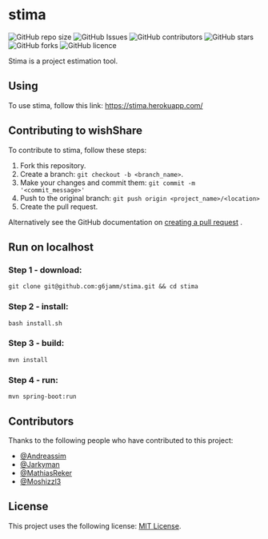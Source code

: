 # stima

![GitHub repo size](https://img.shields.io/github/repo-size/g6jamm/stima)
![GitHub Issues](https://img.shields.io/github/issues/g6jamm/stima)
![GitHub contributors](https://img.shields.io/github/contributors/g6jamm/stima)
![GitHub stars](https://img.shields.io/github/stars/g6jamm/stima)
![GitHub forks](https://img.shields.io/github/forks/g6jamm/stima)
![GitHub licence](https://img.shields.io/github/license/g6jamm/stima.svg)

Stima is a project estimation tool.

## Using

To use stima, follow this link: https://stima.herokuapp.com/

## Contributing to wishShare

To contribute to stima, follow these steps:

1. Fork this repository.
2. Create a branch: `git checkout -b <branch_name>`.
3. Make your changes and commit them: `git commit -m '<commit_message>'`
4. Push to the original branch: `git push origin <project_name>/<location>`
5. Create the pull request.

Alternatively see the GitHub documentation
on [creating a pull request](https://help.github.com/en/github/collaborating-with-issues-and-pull-requests/creating-a-pull-request)
.

## Run on localhost

### Step 1 - download:

```
git clone git@github.com:g6jamm/stima.git && cd stima
```

### Step 2 - install:

```
bash install.sh
```

### Step 3 - build:

```
mvn install
```

### Step 4 - run:

```
mvn spring-boot:run
```

## Contributors

Thanks to the following people who have contributed to this project:

* [@Andreassim](https://github.com/Andreassim)
* [@Jarkyman](https://github.com/Jarkyman)
* [@MathiasReker](https://github.com/MathiasReker)
* [@Moshizzl3](https://github.com/Moshizzl3)

## License

This project uses the following license: [MIT License](https://github.com/g6jamm/stima/blob/develop/LICENSE).

